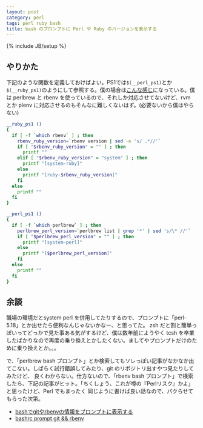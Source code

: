 ```yaml
---
layout: post
category: perl
tags: perl ruby bash
title: bash のプロンプトに Perl や Ruby のバージョンを表示する
---
```

{% include JB/setup %}

## やりかた
下記のような関数を定義しておけばよい。PS1では`$(__perl_ps1)`とか`$(__ruby_ps1)`のようにして参照する。僕の場合は[こんな感じ](https://github.com/tsucchi/dotfiles/blob/master/.bashrc#L10-L51)になっている。僕は perlbrew と rbenv を使っているので、それしか対応させてないけど、rvm とか plenv に対応させるのもそんなに難しくないはず。(必要ないから僕はやらない)


```bash
__ruby_ps1 ()
{
  if [ -f `which rbenv` ] ; then
    rbenv_ruby_version=`rbenv version | sed -e 's/ .*//'`
    if [ "$rbenv_ruby_version" = "" ] ; then
      printf ""
    elif [ "$rbenv_ruby_version" = "system" ] ; then
      printf "[system-ruby]"
    else
      printf "[ruby-$rbenv_ruby_version]"
    fi
  else
    printf ""
  fi
}

__perl_ps1 ()
{
  if [ -f `which perlbrew` ] ; then
    perlbrew_perl_version=`perlbrew list | grep '*' | sed 's/\* //'`
    if [ "$perlbrew_perl_version" = "" ] ; then
      printf "[system-perl]"
    else
      printf "[$perlbrew_perl_version]"
    fi
  else
    printf ""
  fi
}
```

## 余談
職場の環境だとsystem perl を併用してたりするので、プロンプトに「perl-5.18」とか出せたら便利なんじゃないかなー、と思ってた。
zsh だと割と簡単っぽいってどっかで見た事ある気がするけど、僕は数年前にようやく tcsh を卒業したばかりなので再度の乗り換えとかしたくない。ましてやプロンプトだけのために乗り換えとか。。。

で、「perlbrew bash プロンプト」とか検索してもソレっぽい記事がなかなか出てこない。しばらく試行錯誤してみたり、git のリポジトリ出すやつ見たりしてみたけど、
良くわからない。仕方ないので、「rbenv bash プロンプト」で検索したら、下記の記事がヒット。「ちくしょう、これが噂の『Perlリスク』かよ」と思ったけど、Perl でもまったく
同じように書けば良い話なので、パクらせてもらった次第。

+ [bashでgitやrbenvの情報をプロンプトに表示する](http://samidarehetima.blog9.fc2.com/blog-entry-189.html)
+ [bashrc prompt git && rbenv](https://gist.github.com/kyanny/1668822)
